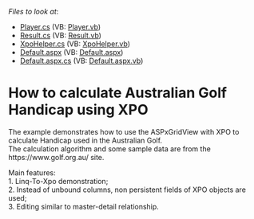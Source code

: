 <!-- default file list -->
*Files to look at*:

* [Player.cs](./CS/WebSite/App_Code/Player.cs) (VB: [Player.vb](./VB/WebSite/App_Code/Player.vb))
* [Result.cs](./CS/WebSite/App_Code/Result.cs) (VB: [Result.vb](./VB/WebSite/App_Code/Result.vb))
* [XpoHelper.cs](./CS/WebSite/App_Code/XpoHelper.cs) (VB: [XpoHelper.vb](./VB/WebSite/App_Code/XpoHelper.vb))
* [Default.aspx](./CS/WebSite/Default.aspx) (VB: [Default.aspx](./VB/WebSite/Default.aspx))
* [Default.aspx.cs](./CS/WebSite/Default.aspx.cs) (VB: [Default.aspx.vb](./VB/WebSite/Default.aspx.vb))
<!-- default file list end -->
# How to calculate Australian Golf Handicap using XPO


<p>The example demonstrates how to use the ASPxGridView with XPO to calculate Handicap used in the Australian Golf.<br />
The calculation algorithm and some sample data are from the https://www.golf.org.au/ site.
<p>Main features:<br />
1. Linq-To-Xpo demonstration;<br />
2. Instead of unbound columns, non persistent fields of XPO objects are used;<br />
3. Editing similar to master-detail relationship.</p>

<br/>


